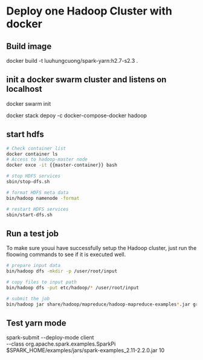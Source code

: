 
# Deploy one Hadoop Cluster with docker
## Build image
docker build -t luuhungcuong/spark-yarn:h2.7-s2.3 .
## init a docker swarm cluster and listens on localhost
docker swarm init 

docker stack depoy -c docker-compose-docker hadoop
## start hdfs
```bash
# Check container list
docker container ls
# Access to hadoop-master node
docker exce -it {{master-container}} bash

# stop HDFS services
sbin/stop-dfs.sh

# format HDFS meta data
bin/hadoop namenode -format

# restart HDFS services
sbin/start-dfs.sh
```

## Run a test job
To make sure youui have successfully setup the Hadoop cluster, just run the floowing commands to see if it is executed well.

```bash
# prepare input data
bin/hadoop dfs -mkdir -p /user/root/input

# copy files to input path
bin/hadoop dfs -put etc/hadoop/* /user/root/input

# submit the job
bin/hadoop jar share/hadoop/mapreduce/hadoop-mapreduce-examples*.jar grep input output 'dfs[a-z.]+'
```

## Test yarn mode
spark-submit --deploy-mode client \
               --class org.apache.spark.examples.SparkPi \
               $SPARK_HOME/examples/jars/spark-examples_2.11-2.2.0.jar 10